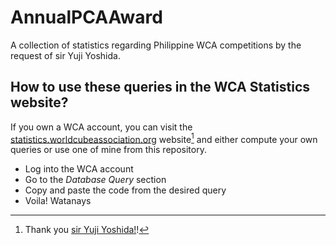 # AnnualPCAAward
A collection of statistics regarding Philippine WCA competitions by the request of sir Yuji Yoshida.

## How to use these queries in the WCA Statistics website? 

If you own a WCA account, you can visit the [statistics.worldcubeassociation.org](https://statistics.worldcubeassociation.org/) website[^2] and either compute your own queries or use one of mine from this repository. 

- Log into the WCA account
- Go to the *Database Query* section
- Copy and paste the code from the desired query
- Voila! Watanays


[^1]: [Our very handsome delegate in action](https://www.youtube.com/watch?v=2X8gqTChz0Q)
[^2]: Thank you [sir Yuji Yoshida!](https://www.worldcubeassociation.org/persons/2015YOSH01)!
